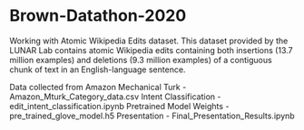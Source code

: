 # Brown-Datathon-2020
Working with Atomic Wikipedia Edits dataset. This dataset provided by the LUNAR Lab contains atomic Wikipedia edits containing both insertions (13.7 million examples) and deletions (9.3 million examples) of a contiguous chunk of text in an English-language sentence.


Data collected from Amazon Mechanical Turk - Amazon_Mturk_Category_data.csv
Intent Classification - edit_intent_classification.ipynb
Pretrained Model Weights - pre_trained_glove_model.h5
Presentation - Final_Presentation_Results.ipynb
